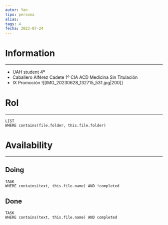 ```yaml
---
autor: Yan
tipo: persona
alias:
tags: 4
fecha: 2023-07-24
---
```



# Information
- - -
- UAH student 4º
- Caballero Alférez Cadete 1º CIA ACD Medicina Sin Titulación
- IX Promoción
![[IMG_20230628_132715_531.jpg|200]]

# Rol
- - -

```dataview
LIST
WHERE contains(file.folder, this.file.folder)
```

# Availability
- - -
## Doing 
```dataview
TASK
WHERE contains(text, this.file.name) AND !completed
```
## Done
```dataview
TASK
WHERE contains(text, this.file.name) AND completed
```